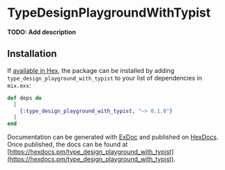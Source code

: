# TypeDesignPlaygroundWithTypist

**TODO: Add description**

## Installation

If [available in Hex](https://hex.pm/docs/publish), the package can be installed
by adding `type_design_playground_with_typist` to your list of dependencies in `mix.exs`:

```elixir
def deps do
  [
    {:type_design_playground_with_typist, "~> 0.1.0"}
  ]
end
```

Documentation can be generated with [ExDoc](https://github.com/elixir-lang/ex_doc)
and published on [HexDocs](https://hexdocs.pm). Once published, the docs can
be found at [https://hexdocs.pm/type_design_playground_with_typist](https://hexdocs.pm/type_design_playground_with_typist).

